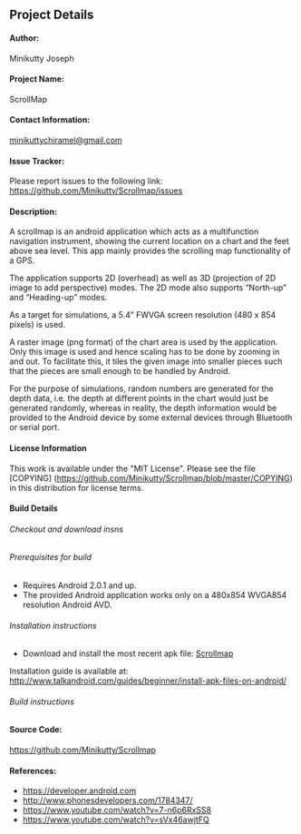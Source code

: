 ## Project Details

#### Author:

Minikutty Joseph

#### Project Name:

ScrollMap

#### Contact Information:

minikuttychiramel@gmail.com

#### Issue Tracker:

Please report issues to the following link:
https://github.com/Minikutty/Scrollmap/issues

#### Description:

A scrollmap is an android application which acts as a multifunction navigation instrument, showing the current location 
on a chart and the feet above sea level. This app mainly provides the scrolling map functionality of a GPS.

The application supports 2D (overhead) as well as 3D (projection of 2D image to add
perspective) modes. The 2D mode also supports “North-up” and “Heading-up” modes. 

As a target for simulations, a 5.4” FWVGA screen resolution (480 x 854 pixels) is used.

A raster image (png format) of the chart area is used by the application. Only this image
is used and hence scaling has to be done by zooming in and out. To facilitate this, it 
tiles the given image into smaller pieces such that the pieces are small enough to be
handled by Android.

For the purpose of simulations, random numbers are generated for the depth data, i.e.
the depth at different points in the chart would just be generated randomly, whereas in
reality, the depth information would be provided to the Android device by some external
devices through Bluetooth or serial port.

#### License Information

This work is available under the "MIT License". Please see the file [COPYING] (https://github.com/Minikutty/Scrollmap/blob/master/COPYING) in this distribution 
for license terms.

#### Build Details
###### Checkout and download insns

###### Prerequisites for build
* Requires Android 2.0.1 and up.
* The provided Android application works only on a 480x854 WVGA854 resolution Android AVD.
 
###### Installation instructions
* Download and install the most recent apk file: [Scrollmap](https://github.com/Minikutty/Scrollmap/blob/master/bin/ScrollMap.apk?raw=true)
 
Installation guide is available at: http://www.talkandroid.com/guides/beginner/install-apk-files-on-android/

###### Build instructions

#### Source Code:

https://github.com/Minikutty/Scrollmap

#### References:

* https://developer.android.com
* http://www.phonesdevelopers.com/1784347/
* https://www.youtube.com/watch?v=7-n6p6RxSS8
* https://www.youtube.com/watch?v=sVx46awjtFQ  
